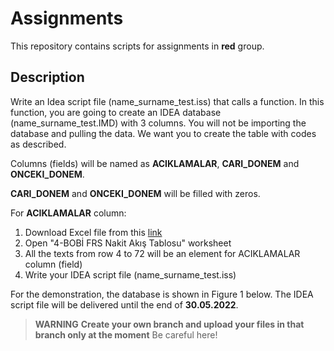 # Assignments
This repository contains scripts for assignments in **red** group.

## Description

Write an Idea script file (name_surname_test.iss) that calls a function. 
In this function, you are going to create an IDEA database (name_surname_test.IMD) with 3 columns. You will not be importing the database and pulling the data. We want you to create the table with codes as described.

Columns (fields) will be named as **ACIKLAMALAR**, **CARI_DONEM** and **ONCEKI_DONEM**.

**CARI_DONEM** and **ONCEKI_DONEM** will be filled with zeros.

For **ACIKLAMALAR** column:
1.	Download Excel file from this [link](https://www.kgk.gov.tr/Portalv2Uploads/files/Duyurular/v2/TMS/EFRS/EFR_BOBIFRS_19032020/4-%20BOB%C4%B0%20FRS%20Nakit%20Ak%C4%B1%C5%9F%20Tablosu%20-%20Dolayl%C4%B1%20Y%C3%B6ntem%20(Konsolide).xlsx)
2.	Open "4-BOBİ FRS Nakit Akış Tablosu" worksheet
3.	All the texts from row 4 to 72 will be an element for ACIKLAMALAR column (field)
4.	Write your IDEA script file (name_surname_test.iss)

For the demonstration, the database is shown in Figure 1 below.
The IDEA script file will be delivered until the end of **30.05.2022**.

> **WARNING** **Create your own branch and upload your files in that branch only at the moment** Be careful here!
